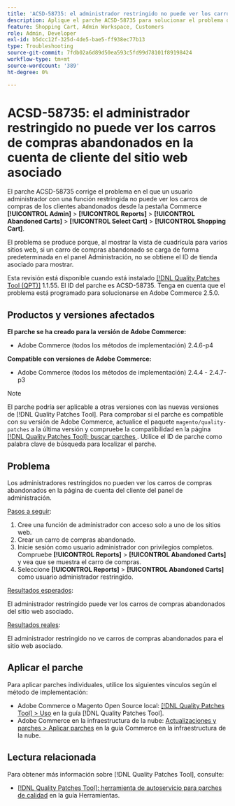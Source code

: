 ```yaml
---
title: 'ACSD-58735: el administrador restringido no puede ver los carros de compras abandonados en la cuenta de cliente del sitio web asociado'
description: Aplique el parche ACSD-58735 para solucionar el problema de Adobe Commerce en el que un administrador restringido no puede ver los carros de compras abandonados en la página de cuenta del cliente en el Administrador de Commerce de un sitio web asociado.
feature: Shopping Cart, Admin Workspace, Customers
role: Admin, Developer
exl-id: b5dcc12f-325d-4de5-bae5-ff938ec77b13
type: Troubleshooting
source-git-commit: 7fdb02a6d89d50ea593c5fd99d78101f89198424
workflow-type: tm+mt
source-wordcount: '389'
ht-degree: 0%

---
```


# ACSD-58735: el administrador restringido no puede ver los carros de compras abandonados en la cuenta de cliente del sitio web asociado

El parche ACSD-58735 corrige el problema en el que un usuario administrador con una función restringida no puede ver los carros de compras de los clientes abandonados desde la pestaña Commerce **[!UICONTROL Admin]** > **[!UICONTROL Reports]** > **[!UICONTROL Abandoned Carts]** > **[!UICONTROL Select Cart]** > **[!UICONTROL Shopping Cart]**.

El problema se produce porque, al mostrar la vista de cuadrícula para varios sitios web, si un carro de compras abandonado se carga de forma predeterminada en el panel Administración, no se obtiene el ID de tienda asociado para mostrar.

Esta revisión está disponible cuando está instalado [[!DNL Quality Patches Tool (QPT)]](/help/tools/quality-patches-tool/quality-patches-tool-to-self-serve-quality-patches.md) 1.1.55. El ID del parche es ACSD-58735. Tenga en cuenta que el problema está programado para solucionarse en Adobe Commerce 2.5.0.

## Productos y versiones afectados

**El parche se ha creado para la versión de Adobe Commerce:**

* Adobe Commerce (todos los métodos de implementación) 2.4.6-p4

**Compatible con versiones de Adobe Commerce:**

* Adobe Commerce (todos los métodos de implementación) 2.4.4 - 2.4.7-p3

>[!NOTE]
>
>El parche podría ser aplicable a otras versiones con las nuevas versiones de [!DNL Quality Patches Tool]. Para comprobar si el parche es compatible con su versión de Adobe Commerce, actualice el paquete `magento/quality-patches` a la última versión y compruebe la compatibilidad en la página [[!DNL Quality Patches Tool]: buscar parches &#x200B;](https://experienceleague.adobe.com/tools/commerce-quality-patches/index.html?lang=es). Utilice el ID de parche como palabra clave de búsqueda para localizar el parche.

## Problema

Los administradores restringidos no pueden ver los carros de compras abandonados en la página de cuenta del cliente del panel de administración.

<u>Pasos a seguir</u>:

1. Cree una función de administrador con acceso solo a uno de los sitios web.
1. Crear un carro de compras abandonado.
1. Inicie sesión como usuario administrador con privilegios completos. Compruebe **[!UICONTROL Reports]** > **[!UICONTROL Abandoned Carts]** y vea que se muestra el carro de compras.
1. Seleccione **[!UICONTROL Reports]** > **[!UICONTROL Abandoned Carts]** como usuario administrador restringido.

<u>Resultados esperados</u>:

El administrador restringido puede ver los carros de compras abandonados del sitio web asociado.

<u>Resultados reales</u>:

El administrador restringido no ve carros de compras abandonados para el sitio web asociado.

## Aplicar el parche

Para aplicar parches individuales, utilice los siguientes vínculos según el método de implementación:

* Adobe Commerce o Magento Open Source local: [[!DNL Quality Patches Tool] > Uso](/help/tools/quality-patches-tool/usage.md) en la guía [!DNL Quality Patches Tool].
* Adobe Commerce en la infraestructura de la nube: [Actualizaciones y parches > Aplicar parches](https://experienceleague.adobe.com/docs/commerce-cloud-service/user-guide/develop/upgrade/apply-patches.html?lang=es) en la guía Commerce en la infraestructura de la nube.

## Lectura relacionada

Para obtener más información sobre [!DNL Quality Patches Tool], consulte:

* [[!DNL Quality Patches Tool]: herramienta de autoservicio para parches de calidad](/help/tools/quality-patches-tool/quality-patches-tool-to-self-serve-quality-patches.md) en la guía Herramientas.
